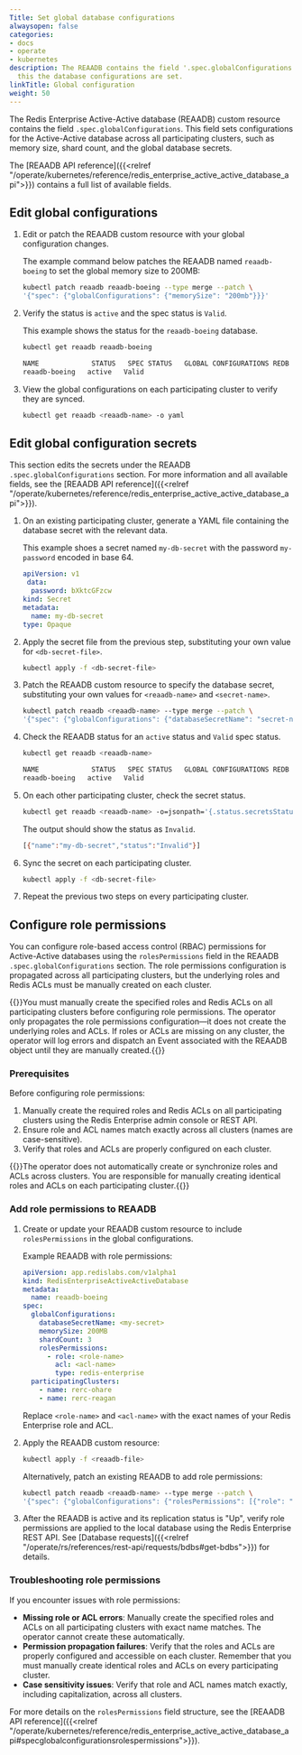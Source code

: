 ```yaml
---
Title: Set global database configurations
alwaysopen: false
categories:
- docs
- operate
- kubernetes
description: The REAADB contains the field '.spec.globalConfigurations' and through
  this the database configurations are set.
linkTitle: Global configuration
weight: 50
---
```



The Redis Enterprise Active-Active database (REAADB) custom resource contains the field `.spec.globalConfigurations`. This field sets configurations for the Active-Active database across all participating clusters, such as memory size, shard count, and the global database secrets.

The [REAADB API reference]({{<relref "/operate/kubernetes/reference/redis_enterprise_active_active_database_api">}}) contains a full list of available fields.

## Edit global configurations

1. Edit or patch the REAADB custom resource with your global configuration changes.

    The example command below patches the REAADB named `reaadb-boeing` to set the global memory size to 200MB:

    ```sh
    kubectl patch reaadb reaadb-boeing --type merge --patch \
    '{"spec": {"globalConfigurations": {"memorySize": "200mb"}}}'
    ```

1. Verify the status is `active` and the spec status is `Valid`.

    This example shows the status for the `reaadb-boeing` database.

    ```sh
    kubectl get reaadb reaadb-boeing

    NAME             STATUS   SPEC STATUS   GLOBAL CONFIGURATIONS REDB   LINKED REDBS
    reaadb-boeing   active   Valid    
    ```

1. View the global configurations on each participating cluster to verify they are synced.

    ```sh
    kubectl get reaadb <reaadb-name> -o yaml
    ```

## Edit global configuration secrets

This section edits the secrets under the REAADB `.spec.globalConfigurations` section. For more information and all available fields, see the [REAADB API reference]({{<relref "/operate/kubernetes/reference/redis_enterprise_active_active_database_api">}}).

1. On an existing participating cluster, generate a YAML file containing the database secret with the relevant data.

    This example shoes a secret named `my-db-secret` with the password `my-password` encoded in base 64.

    ```yaml
    apiVersion: v1
     data:
      password: bXktcGFzcw
    kind: Secret
    metadata:
      name: my-db-secret
    type: Opaque
    ```

1. Apply the secret file from the previous step, substituting your own value for `<db-secret-file>`.

    ```sh
    kubectl apply -f <db-secret-file>
    ```

1. Patch the REAADB custom resource to specify the database secret, substituting your own values for `<reaadb-name>` and `<secret-name>`.

    ```sh
    kubectl patch reaadb <reaadb-name> --type merge --patch \
    '{"spec": {"globalConfigurations": {"databaseSecretName": "secret-name"}}}'
    ```

1. Check the REAADB status for an `active` status and `Valid` spec status.

    ```sh
    kubectl get reaadb <reaadb-name>

    NAME             STATUS   SPEC STATUS   GLOBAL CONFIGURATIONS REDB   LINKED REDBS
    reaadb-boeing   active   Valid
    ```

1. On each other participating cluster, check the secret status.

    ```sh
    kubectl get reaadb <reaadb-name> -o=jsonpath='{.status.secretsStatus}'
    ```

    The output should show the status as `Invalid`.

    ```sh
    [{"name":"my-db-secret","status":"Invalid"}]
    ```

1. Sync the secret on each participating cluster.

    ```sh
    kubectl apply -f <db-secret-file>
    ```

1. Repeat the previous two steps on every participating cluster.

## Configure role permissions

You can configure role-based access control (RBAC) permissions for Active-Active databases using the `rolesPermissions` field in the REAADB `.spec.globalConfigurations` section. The role permissions configuration is propagated across all participating clusters, but the underlying roles and Redis ACLs must be manually created on each cluster.

{{<note>}}You must manually create the specified roles and Redis ACLs on all participating clusters before configuring role permissions. The operator only propagates the role permissions configuration—it does not create the underlying roles and ACLs. If roles or ACLs are missing on any cluster, the operator will log errors and dispatch an Event associated with the REAADB object until they are manually created.{{</note>}}

### Prerequisites

Before configuring role permissions:

1. Manually create the required roles and Redis ACLs on all participating clusters using the Redis Enterprise admin console or REST API.
2. Ensure role and ACL names match exactly across all clusters (names are case-sensitive).
3. Verify that roles and ACLs are properly configured on each cluster.

{{<warning>}}The operator does not automatically create or synchronize roles and ACLs across clusters. You are responsible for manually creating identical roles and ACLs on each participating cluster.{{</warning>}}

### Add role permissions to REAADB

1. Create or update your REAADB custom resource to include `rolesPermissions` in the global configurations.

    Example REAADB with role permissions:

    ```yaml
    apiVersion: app.redislabs.com/v1alpha1
    kind: RedisEnterpriseActiveActiveDatabase
    metadata:
      name: reaadb-boeing
    spec:
      globalConfigurations:
        databaseSecretName: <my-secret>
        memorySize: 200MB
        shardCount: 3
        rolesPermissions:
          - role: <role-name>
            acl: <acl-name>
            type: redis-enterprise
      participatingClusters:
        - name: rerc-ohare
        - name: rerc-reagan
    ```

    Replace `<role-name>` and `<acl-name>` with the exact names of your Redis Enterprise role and ACL.

2. Apply the REAADB custom resource:

    ```sh
    kubectl apply -f <reaadb-file>
    ```

    Alternatively, patch an existing REAADB to add role permissions:

    ```sh
    kubectl patch reaadb <reaadb-name> --type merge --patch \
    '{"spec": {"globalConfigurations": {"rolesPermissions": [{"role": "<role-name>", "acl": "<acl-name>", "type": "redis-enterprise"}]}}}'
    ```

3. After the REAADB is active and its replication status is "Up", verify role permissions are applied to the local database using the Redis Enterprise REST API. See [Database requests]({{<relref "/operate/rs/references/rest-api/requests/bdbs#get-bdbs">}}) for details.

### Troubleshooting role permissions

If you encounter issues with role permissions:

- **Missing role or ACL errors**: Manually create the specified roles and ACLs on all participating clusters with exact name matches. The operator cannot create these automatically.
- **Permission propagation failures**: Verify that the roles and ACLs are properly configured and accessible on each cluster. Remember that you must manually create identical roles and ACLs on every participating cluster.
- **Case sensitivity issues**: Verify that role and ACL names match exactly, including capitalization, across all clusters.

For more details on the `rolesPermissions` field structure, see the [REAADB API reference]({{<relref "/operate/kubernetes/reference/redis_enterprise_active_active_database_api#specglobalconfigurationsrolespermissions">}}).